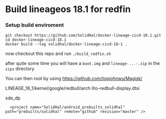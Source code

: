 # Build lineageos 18.1 for redfin


### Setup build enviroment
```
git checkout https://github.com/SolidHal/docker-lineage-cicd-18.1.git
cd docker-lineage-cicd-18.1
docker build --tag solidhal/docker-lineage-cicd-18-1 .
```

now checkout this repo and run `./build_redfin.sh`

after quite some time you will have a `boot.img` and `lineage-...-.zip` in the `zips` directory



You can then root by using https://github.com/topjohnwu/Magisk/


LINEAGE_18_1/kernel/google/redbull/arch
lito-redbull-display.dtsi

sde_dp


  <project name="SolidHal/android" path="android" remote="github" />
  <!-- <project name="SolidHal/android_kernel_google_redbull" path="kernel/google/redbull" remote="github" /> -->

  <project name="SolidHal/android" path="android" remote="github" />
  <!-- <project name="SolidHal/android_kernel_google_redbull" path="kernel/google/redbull" remote="github" /> -->

	  <project name="SolidHal/android_prebuilts_solidhal" path="prebuilts/solidhal" remote="github" revision="master" />
      
      
  <project name="LineageOS/android_vendor_lineage" path="vendor/lineage" remote="github" />

